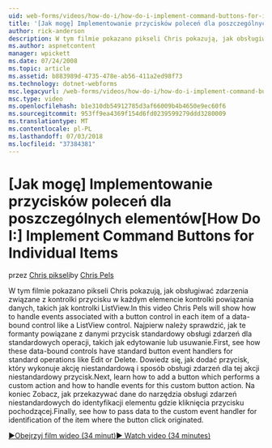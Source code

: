 ```yaml
---
uid: web-forms/videos/how-do-i/how-do-i-implement-command-buttons-for-individual-items
title: '[Jak mogę] Implementowanie przycisków poleceń dla poszczególnych elementów | Dokumentacja firmy Microsoft'
author: rick-anderson
description: W tym filmie pokazano pikseli Chris pokazują, jak obsługiwać zdarzenia związane z kontrolki przycisku w każdym elemencie kontrolki powiązania danych, takich jak kontrolki ListView. Pierwszy...
ms.author: aspnetcontent
manager: wpickett
ms.date: 07/24/2008
ms.topic: article
ms.assetid: b883989d-4735-478e-ab56-411a2ed98f73
ms.technology: dotnet-webforms
msc.legacyurl: /web-forms/videos/how-do-i/how-do-i-implement-command-buttons-for-individual-items
msc.type: video
ms.openlocfilehash: b1e310db54912785d3af66009b4b4650e9ec60f6
ms.sourcegitcommit: 953ff9ea4369f154d6fd0239599279ddd3280009
ms.translationtype: MT
ms.contentlocale: pl-PL
ms.lasthandoff: 07/03/2018
ms.locfileid: "37384381"
---
```

<a name="how-do-i-implement-command-buttons-for-individual-items"></a><span data-ttu-id="14d96-104">[Jak mogę] Implementowanie przycisków poleceń dla poszczególnych elementów</span><span class="sxs-lookup"><span data-stu-id="14d96-104">[How Do I:] Implement Command Buttons for Individual Items</span></span>
====================
<span data-ttu-id="14d96-105">przez [Chris pikseli](https://twitter.com/chrispels)</span><span class="sxs-lookup"><span data-stu-id="14d96-105">by [Chris Pels](https://twitter.com/chrispels)</span></span>

<span data-ttu-id="14d96-106">W tym filmie pokazano pikseli Chris pokazują, jak obsługiwać zdarzenia związane z kontrolki przycisku w każdym elemencie kontrolki powiązania danych, takich jak kontrolki ListView.</span><span class="sxs-lookup"><span data-stu-id="14d96-106">In this video Chris Pels will show how to handle events associated with a button control in each item of a data-bound control like a ListView control.</span></span> <span data-ttu-id="14d96-107">Najpierw należy sprawdzić, jak te formanty powiązane z danymi przycisk standardowy obsługi zdarzeń dla standardowych operacji, takich jak edytowanie lub usuwanie.</span><span class="sxs-lookup"><span data-stu-id="14d96-107">First, see how these data-bound controls have standard button event handlers for standard operations like Edit or Delete.</span></span> <span data-ttu-id="14d96-108">Dowiedz się, jak dodać przycisk, który wykonuje akcję niestandardową i sposób obsługi zdarzeń dla tej akcji niestandardowy przycisk.</span><span class="sxs-lookup"><span data-stu-id="14d96-108">Next, learn how to add a button which performs a custom action and how to handle events for this custom button action.</span></span> <span data-ttu-id="14d96-109">Na koniec Zobacz, jak przekazywać dane do narzędzia obsługi zdarzeń niestandardowych do identyfikacji elementu gdzie kliknięcia przycisku pochodzącej.</span><span class="sxs-lookup"><span data-stu-id="14d96-109">Finally, see how to pass data to the custom event handler for identification of the item where the button click originated.</span></span>

[<span data-ttu-id="14d96-110">&#9654;Obejrzyj film wideo (34 minut)</span><span class="sxs-lookup"><span data-stu-id="14d96-110">&#9654; Watch video (34 minutes)</span></span>](https://channel9.msdn.com/Blogs/ASP-NET-Site-Videos/how-do-i-implement-command-buttons-for-individual-items)
